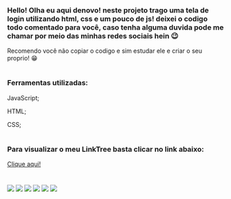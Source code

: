 <h3> Hello! Olha eu aqui denovo! neste projeto trago uma tela de login utilizando html, css e um pouco de js! deixei o codigo todo comentado para você, caso tenha alguma duvida pode me chamar por meio das minhas redes sociais hein 😉</h3>


<p> Recomendo você não copiar o codigo e sim estudar ele e criar o seu proprio! 😁</p>

#
<h3>Ferramentas utilizadas:</h3>

<p> JavaScript;</p>
<p> HTML;</p>
<p> CSS;</p>

#

<h3>Para visualizar o meu LinkTree basta clicar no link abaixo:</h3>

<a href="https://luanmachadoyt.github.io/tela-login">Clique aqui!</a>

#

<div> 
  <a href="https://www.youtube.com/" target="_blank"><img src="https://img.shields.io/badge/YouTube-FF0000?style=for-the-badge&logo=youtube&logoColor=white" target="_blank"></a>
  <a href="https://instagram.com/luanmachadoyt" target="_blank"><img src="https://img.shields.io/badge/-Instagram-%23E4405F?style=for-the-badge&logo=instagram&logoColor=white" target="_blank"></a>
 	<a href="https://www.twitch.tv/luanmachadoyt" target="_blank"><img src="https://img.shields.io/badge/Twitch-9146FF?style=for-the-badge&logo=twitch&logoColor=white" target="_blank"></a>
 <a href="https://discord.gg/" target="_blank"><img src="https://img.shields.io/badge/Discord-7289DA?style=for-the-badge&logo=discord&logoColor=white" target="_blank"></a> 
  <a href = "mailto:machado.luandealmeida@gmail.com"><img src="https://img.shields.io/badge/-Gmail-%23333?style=for-the-badge&logo=gmail&logoColor=white" target="_blank"></a>
  <a href="https://www.linkedin.com/in/luan-de-almeida-machado-9789721b3/" target="_blank"><img src="https://img.shields.io/badge/-LinkedIn-%230077B5?style=for-the-badge&logo=linkedin&logoColor=white" target="_blank"></a> 
  
</div>
